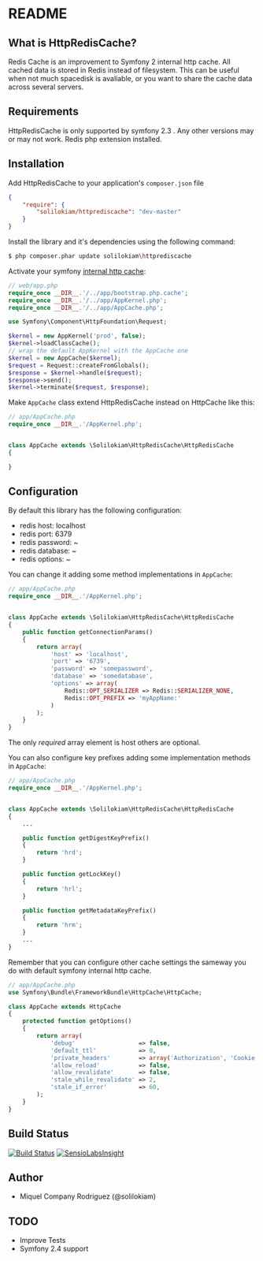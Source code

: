 README
======

What is HttpRedisCache?
-----------------------

Redis Cache is an improvement to Symfony 2 internal http cache. All cached data is stored in Redis instead of filesystem.
This can be useful when not much spacedisk is avaliable, or you want to share the cache data across several servers.

Requirements
------------

HttpRedisCache is only supported by symfony 2.3 . Any other versions may or may not work. Redis php extension installed.

Installation
------------
Add HttpRedisCache to your application's `composer.json` file
```json
{
    "require": {
        "solilokiam/httprediscache": "dev-master"
    }
}
```

Install the library and it's dependencies using the following command:
```bash
$ php composer.phar update solilokiam\httprediscache
```

Activate your symfony [internal http cache](http://symfony.com/doc/current/book/http_cache.html#symfony2-reverse-proxy):
```php
// web/app.php
require_once __DIR__.'/../app/bootstrap.php.cache';
require_once __DIR__.'/../app/AppKernel.php';
require_once __DIR__.'/../app/AppCache.php';

use Symfony\Component\HttpFoundation\Request;

$kernel = new AppKernel('prod', false);
$kernel->loadClassCache();
// wrap the default AppKernel with the AppCache one
$kernel = new AppCache($kernel);
$request = Request::createFromGlobals();
$response = $kernel->handle($request);
$response->send();
$kernel->terminate($request, $response);
```

Make `AppCache` class extend HttpRedisCache instead on HttpCache like this:
```php
// app/AppCache.php
require_once __DIR__.'/AppKernel.php';


class AppCache extends \Solilokiam\HttpRedisCache\HttpRedisCache
{

}
```

Configuration
-------------
By default this library has the following configuration:
- redis host: localhost
- redis port: 6379
- redis password: ~
- redis database: ~
- redis options: ~

You can change it adding some method implementations in `AppCache`:
```php
// app/AppCache.php
require_once __DIR__.'/AppKernel.php';


class AppCache extends \Solilokiam\HttpRedisCache\HttpRedisCache
{
    public function getConnectionParams()
    {
        return array(
            'host' => 'localhost',
            'port' => '6739',
            'password' => 'somepassword',
            'database' => 'somedatabase',
            'options' => array(
                Redis::OPT_SERIALIZER => Redis::SERIALIZER_NONE,
                Redis::OPT_PREFIX => 'myAppName:'
            )
        );
    }
}
```

The only *required* array element is host others are optional.

You can also configure key prefixes adding some implementation methods in `AppCache`:
```php
// app/AppCache.php
require_once __DIR__.'/AppKernel.php';


class AppCache extends \Solilokiam\HttpRedisCache\HttpRedisCache
{
    ...

    public function getDigestKeyPrefix()
    {
        return 'hrd';
    }

    public function getLockKey()
    {
        return 'hrl';
    }

    public function getMetadataKeyPrefix()
    {
        return 'hrm';
    }
    ...
}
```

Remember that you can configure other cache settings the sameway you do with default symfony internal http cache.
```php
// app/AppCache.php
use Symfony\Bundle\FrameworkBundle\HttpCache\HttpCache;

class AppCache extends HttpCache
{
    protected function getOptions()
    {
        return array(
            'debug'                  => false,
            'default_ttl'            => 0,
            'private_headers'        => array('Authorization', 'Cookie'),
            'allow_reload'           => false,
            'allow_revalidate'       => false,
            'stale_while_revalidate' => 2,
            'stale_if_error'         => 60,
        );
    }
}
```

Build Status
------------
[![Build Status](https://travis-ci.org/solilokiam/HttpRedisCache.png?branch=master)](https://travis-ci.org/solilokiam/HttpRedisCache)
[![SensioLabsInsight](https://insight.sensiolabs.com/projects/99d54861-3c70-4cd6-a73d-f1ce31aa8869/mini.png)](https://insight.sensiolabs.com/projects/99d54861-3c70-4cd6-a73d-f1ce31aa8869)


Author
------
- Miquel Company Rodriguez (@solilokiam)

TODO
----
- Improve Tests
- Symfony 2.4 support

